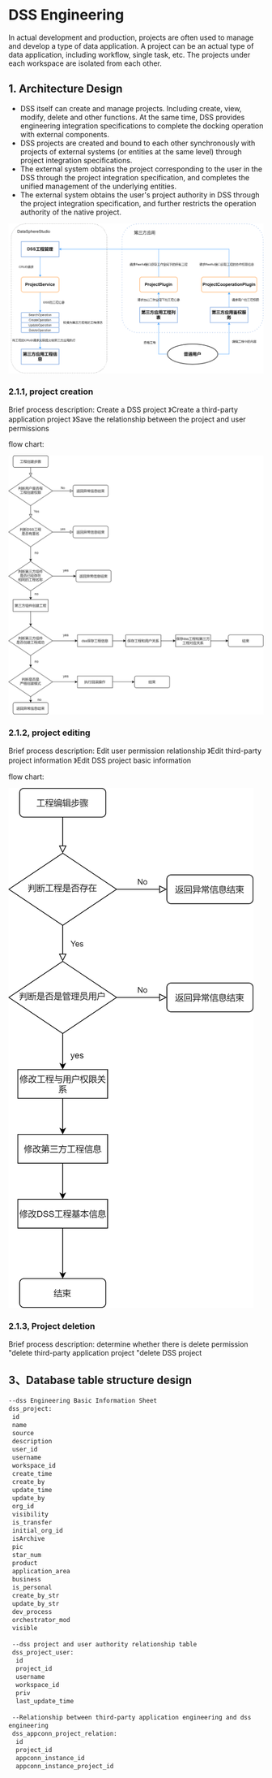 # DSS Engineering



In actual development and production, projects are often used to manage and develop a type of data application. A project can be an actual type of data application, including workflow, single task, etc. The projects under each workspace are isolated from each other.



## 1. Architecture Design

- DSS itself can create and manage projects. Including create, view, modify, delete and other functions. At the same time, DSS provides engineering integration specifications to complete the docking operation with external components.
- DSS projects are created and bound to each other synchronously with projects of external systems (or entities at the same level) through project integration specifications.
- The external system obtains the project corresponding to the user in the DSS through the project integration specification, and completes the unified management of the underlying entities.
- The external system obtains the user's project authority in DSS through the project integration specification, and further restricts the operation authority of the native project.

![project](images\project.png)



### 2.1.1, project creation

Brief process description: Create a DSS project 》Create a third-party application project 》Save the relationship between the project and user permissions

flow chart:

![Create project flow diagrams](images/project-create.png)

### 2.1.2, project editing

Brief process description: Edit user permission relationship 》Edit third-party project information 》Edit DSS project basic information



flow chart:

![Create project flow diagrams](images/project-edit.png)

### 2.1.3, Project deletion

Brief process description: determine whether there is delete permission "delete third-party application project "delete DSS project

### 

## 3、Database table structure design

```
--dss Engineering Basic Information Sheet
dss_project:
 id                      
 name                    
 source                  
 description             
 user_id                 
 username                
 workspace_id            
 create_time             
 create_by               
 update_time             
 update_by               
 org_id                  
 visibility              
 is_transfer             
 initial_org_id          
 isArchive               
 pic                     
 star_num                
 product                 
 application_area        
 business                
 is_personal             
 create_by_str           
 update_by_str           
 dev_process             
 orchestrator_mod        
 visible
 
 --dss project and user authority relationship table
 dss_project_user:
  id                 
  project_id         
  username           
  workspace_id       
  priv  
  last_update_time 
  
 --Relationship between third-party application engineering and dss engineering
 dss_appconn_project_relation:  
  id                           
  project_id                   
  appconn_instance_id          
  appconn_instance_project_id

```



